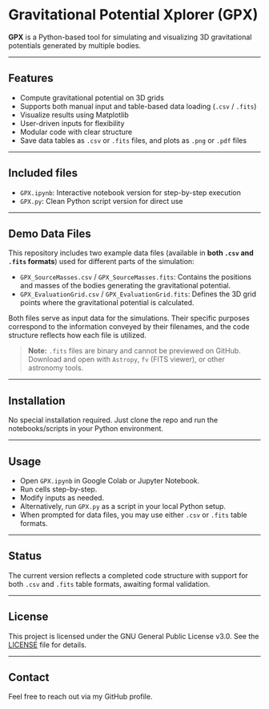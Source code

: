 # Gravitational Potential Xplorer (GPX)

**GPX** is a Python-based tool for simulating and visualizing 3D gravitational potentials generated by multiple bodies.

---

## Features

- Compute gravitational potential on 3D grids  
- Supports both manual input and table-based data loading (`.csv` / `.fits`)  
- Visualize results using Matplotlib  
- User-driven inputs for flexibility  
- Modular code with clear structure  
- Save data tables as `.csv` or `.fits` files, and plots as `.png` or `.pdf` files

---

## Included files

- `GPX.ipynb`: Interactive notebook version for step-by-step execution  
- `GPX.py`: Clean Python script version for direct use

---

## Demo Data Files

This repository includes two example data files (available in **both `.csv` and `.fits` formats**) used for different parts of the simulation:

- `GPX_SourceMasses.csv` / `GPX_SourceMasses.fits`: Contains the positions and masses of the bodies generating the gravitational potential.  
- `GPX_EvaluationGrid.csv` / `GPX_EvaluationGrid.fits`: Defines the 3D grid points where the gravitational potential is calculated.  

Both files serve as input data for the simulations. Their specific purposes correspond to the information conveyed by their filenames, and the code structure reflects how each file is utilized.

> **Note:** `.fits` files are binary and cannot be previewed on GitHub. Download and open with `Astropy`, `fv` (FITS viewer), or other astronomy tools.

---

## Installation

No special installation required. Just clone the repo and run the notebooks/scripts in your Python environment.

---

## Usage

- Open `GPX.ipynb` in Google Colab or Jupyter Notebook.  
- Run cells step-by-step.  
- Modify inputs as needed.  
- Alternatively, run `GPX.py` as a script in your local Python setup.  
- When prompted for data files, you may use either `.csv` or `.fits` table formats.

---

## Status

The current version reflects a completed code structure with support for both `.csv` and `.fits` table formats, awaiting formal validation.

---

## License

This project is licensed under the GNU General Public License v3.0. See the [LICENSE](LICENSE) file for details.

---

## Contact

Feel free to reach out via my GitHub profile.
